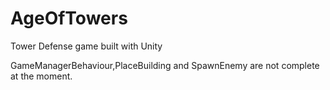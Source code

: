 # AgeOfTowers
Tower Defense game built with Unity


GameManagerBehaviour,PlaceBuilding and SpawnEnemy are not complete at the moment.
